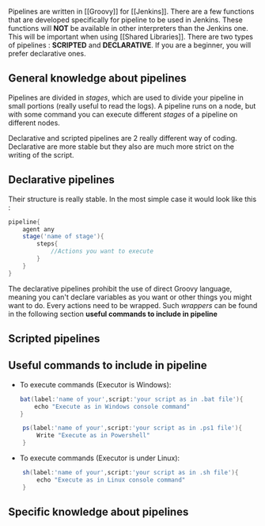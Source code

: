 Pipelines are written in [[Groovy]] for [[Jenkins]]. There are a few functions that are developed specifically for pipeline to be used in Jenkins. These functions will **NOT** be available in other interpreters than the Jenkins one. This will be important when using [[Shared Libraries]].
There are two types of pipelines : **SCRIPTED** and **DECLARATIVE**. If you are a beginner, you will prefer declarative ones.

## General knowledge about pipelines
Pipelines are divided in _stages_, which are used to divide your pipeline in small portions (really useful to read the logs).
A pipeline runs on a node, but with some command you can execute different _stages_ of a pipeline on different nodes.

Declarative and scripted pipelines are 2 really different way of coding. Declarative are more stable but they also are much more strict on the writing of the script.


## Declarative pipelines
Their structure is really stable. In the most simple case it would look like this :
```Groovy
pipeline{
	agent any
	stage('name of stage'){
		steps{
			//Actions you want to execute
		}
	}
}
```

The declarative pipelines prohibit the use of direct Groovy language, meaning you can't declare variables as you want or other things you might want to do. Every actions need to be wrapped. Such *wrappers* can be found in the following section **useful commands to include in pipeline**
## Scripted pipelines
## Useful commands to include in pipeline
- To execute commands (Executor is Windows):
	```Groovy
	bat(label:'name of your',script:'your script as in .bat file'){
		echo "Execute as in Windows console command"
	}
	```
		
```Groovy
	ps(label:'name of your',script:'your script as in .ps1 file'){
		Write "Execute as in Powershell"
	}
```
- To execute commands (Executor is under Linux):
```Groovy
	sh(label:'name of your',script:'your script as in .sh file'){
		echo "Execute as in Linux console command"
	}
```
## Specific knowledge about pipelines
